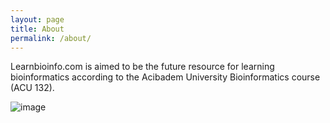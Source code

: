 ```yaml
---
layout: page
title: About
permalink: /about/
---
```


Learnbioinfo.com is aimed to be the future resource for learning bioinformatics according to the Acibadem University Bioinformatics course (ACU 132).

![image](https://upload.wikimedia.org/wikipedia/commons/8/8b/%C3%81cido_desoxirribonucleico_%28DNA%29.png)

